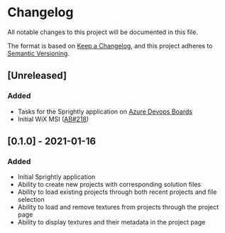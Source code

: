 # Changelog
All notable changes to this project will be documented in this file.

The format is based on [Keep a Changelog](https://keepachangelog.com/en/1.0.0/),
and this project adheres to [Semantic Versioning](https://semver.org/spec/v2.0.0.html).

## [Unreleased]
### Added
- Tasks for the Sprightly application on [Azure Devops Boards](https://dev.azure.com/mwtegelaers/Sprightly/_boards/board/t/Sprightly%20Team/Issues)
- Initial WiX MSI ([AB#218](https://dev.azure.com/mwtegelaers/Sprightly/_boards/board/t/Sprightly%20Team/Issues/?workitem=218))

## [0.1.0] - 2021-01-16
### Added
-   Initial Sprightly application
-   Ability to create new projects with corresponding solution files
-   Ability to load existing projects through both recent projects and file 
    selection
-   Ability to load and remove textures from projects through the project page
-   Ability to display textures and their metadata in the project page